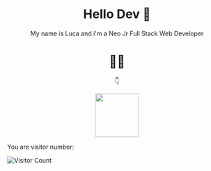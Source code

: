 <h1 align= center> Hello Dev 👋</h1>

<p align=center>My name is Luca and i'm a Neo Jr Full Stack Web Developer </p>
<h1 align= center>👨‍💻</h1>
<p align=center> 👇 </p>
<p align=center><img src="https://upload.wikimedia.org/wikipedia/commons/thumb/9/95/Vue.js_Logo_2.svg/1024px-Vue.js_Logo_2.svg.png" width="100"> </p>



<p> You are visitor number: </p>

![Visitor Count](https://profile-counter.glitch.me/Ljnce/count.svg)
